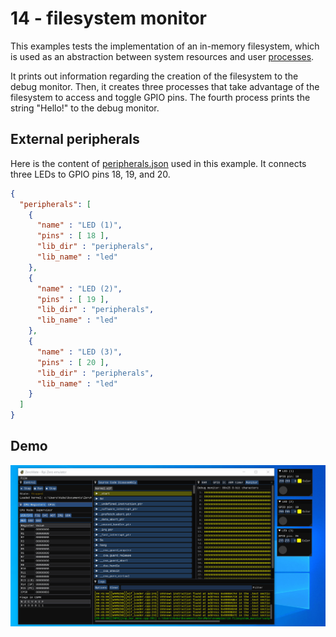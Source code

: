 # 14 - filesystem monitor

This examples tests the implementation of an in-memory filesystem, which is used as an abstraction between system resources and user [processes](kernel/src/test_processes.cpp).

It prints out information regarding the creation of the filesystem to the debug monitor. Then, it creates three processes that take advantage of the filesystem to access and toggle GPIO pins. The fourth process prints the string "Hello!" to the debug monitor.

## External peripherals

Here is the content of [peripherals.json](../../peripherals.json) used in this example. It connects three LEDs to GPIO pins 18, 19, and 20.

```json
{
  "peripherals": [
    {
      "name" : "LED (1)",
      "pins" : [ 18 ],
      "lib_dir" : "peripherals",
      "lib_name" : "led"
    },
    {
      "name" : "LED (2)",
      "pins" : [ 19 ],
      "lib_dir" : "peripherals",
      "lib_name" : "led"
    },
    {
      "name" : "LED (3)",
      "pins" : [ 20 ],
      "lib_dir" : "peripherals",
      "lib_name" : "led"
    }
  ]
}
```

## Demo

<img src="../../misc/screenshots/gifs/examples/14-filesystem_monitor.gif">